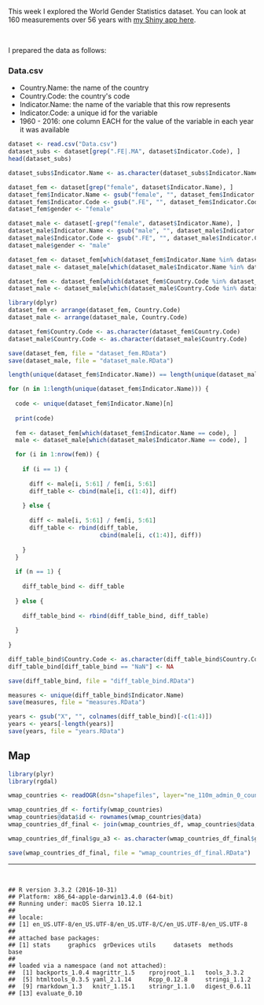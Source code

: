 This week I explored the World Gender Statistics dataset. You can look at 160 measurements over 56 years with [my Shiny app here](https://shiring.shinyapps.io/wgs_app/).

<br>

I prepared the data as follows:

### Data.csv

-   Country.Name: the name of the country
-   Country.Code: the country's code
-   Indicator.Name: the name of the variable that this row represents
-   Indicator.Code: a unique id for the variable
-   1960 - 2016: one column EACH for the value of the variable in each year it was available

``` r
dataset <- read.csv("Data.csv")
dataset_subs <- dataset[grep(".FE|.MA", dataset$Indicator.Code), ]
head(dataset_subs)

dataset_subs$Indicator.Name <- as.character(dataset_subs$Indicator.Name)

dataset_fem <- dataset[grep("female", dataset$Indicator.Name), ]
dataset_fem$Indicator.Name <- gsub("female", "", dataset_fem$Indicator.Name)
dataset_fem$Indicator.Code <- gsub(".FE", "", dataset_fem$Indicator.Code)
dataset_fem$gender <- "female"

dataset_male <- dataset[-grep("female", dataset$Indicator.Name), ]
dataset_male$Indicator.Name <- gsub("male", "", dataset_male$Indicator.Name)
dataset_male$Indicator.Code <- gsub(".FE", "", dataset_male$Indicator.Code)
dataset_male$gender <- "male"

dataset_fem <- dataset_fem[which(dataset_fem$Indicator.Name %in% dataset_male$Indicator.Name), ]
dataset_male <- dataset_male[which(dataset_male$Indicator.Name %in% dataset_fem$Indicator.Name), ]

dataset_fem <- dataset_fem[which(dataset_fem$Country.Code %in% dataset_male$Country.Code), ]
dataset_male <- dataset_male[which(dataset_male$Country.Code %in% dataset_fem$Country.Code), ]

library(dplyr)
dataset_fem <- arrange(dataset_fem, Country.Code)
dataset_male <- arrange(dataset_male, Country.Code)

dataset_fem$Country.Code <- as.character(dataset_fem$Country.Code)
dataset_male$Country.Code <- as.character(dataset_male$Country.Code)

save(dataset_fem, file = "dataset_fem.RData")
save(dataset_male, file = "dataset_male.RData")
```

``` r
length(unique(dataset_fem$Indicator.Name)) == length(unique(dataset_male$Indicator.Name))

for (n in 1:length(unique(dataset_fem$Indicator.Name))) {
  
  code <- unique(dataset_fem$Indicator.Name)[n]
  
  print(code)
                 
  fem <- dataset_fem[which(dataset_fem$Indicator.Name == code), ]
  male <- dataset_male[which(dataset_male$Indicator.Name == code), ]

  for (i in 1:nrow(fem)) {
    
    if (i == 1) {
      
      diff <- male[i, 5:61] / fem[i, 5:61]
      diff_table <- cbind(male[i, c(1:4)], diff)
      
    } else {
      
      diff <- male[i, 5:61] / fem[i, 5:61]
      diff_table <- rbind(diff_table, 
                          cbind(male[i, c(1:4)], diff))
      
    }
  }
  
  if (n == 1) {
    
    diff_table_bind <- diff_table
    
  } else {
    
    diff_table_bind <- rbind(diff_table_bind, diff_table)
    
  }
  
}

diff_table_bind$Country.Code <- as.character(diff_table_bind$Country.Code)
diff_table_bind[diff_table_bind == "NaN"] <- NA

save(diff_table_bind, file = "diff_table_bind.RData")
```

``` r
measures <- unique(diff_table_bind$Indicator.Name)
save(measures, file = "measures.RData")

years <- gsub("X", "", colnames(diff_table_bind)[-c(1:4)])
years <- years[-length(years)]
save(years, file = "years.RData")
```

Map
---

``` r
library(plyr)
library(rgdal)

wmap_countries <- readOGR(dsn="shapefiles", layer="ne_110m_admin_0_countries")

wmap_countries_df <- fortify(wmap_countries)
wmap_countries@data$id <- rownames(wmap_countries@data)
wmap_countries_df_final <- join(wmap_countries_df, wmap_countries@data, by = "id")

wmap_countries_df_final$gu_a3 <- as.character(wmap_countries_df_final$gu_a3)

save(wmap_countries_df_final, file = "wmap_countries_df_final.RData")
```

------------------------------------------------------------------------

<br>

    ## R version 3.3.2 (2016-10-31)
    ## Platform: x86_64-apple-darwin13.4.0 (64-bit)
    ## Running under: macOS Sierra 10.12.1
    ## 
    ## locale:
    ## [1] en_US.UTF-8/en_US.UTF-8/en_US.UTF-8/C/en_US.UTF-8/en_US.UTF-8
    ## 
    ## attached base packages:
    ## [1] stats     graphics  grDevices utils     datasets  methods   base     
    ## 
    ## loaded via a namespace (and not attached):
    ##  [1] backports_1.0.4 magrittr_1.5    rprojroot_1.1   tools_3.3.2    
    ##  [5] htmltools_0.3.5 yaml_2.1.14     Rcpp_0.12.8     stringi_1.1.2  
    ##  [9] rmarkdown_1.3   knitr_1.15.1    stringr_1.1.0   digest_0.6.11  
    ## [13] evaluate_0.10
